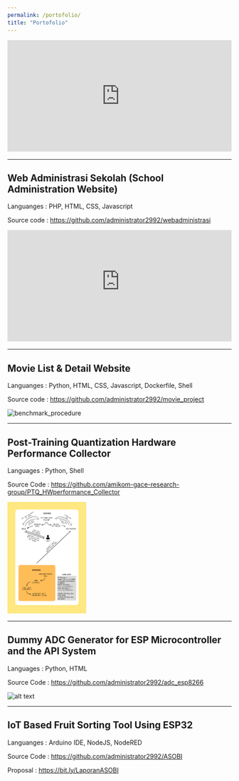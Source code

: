 ```yaml
---
permalink: /portofolio/
title: "Portofolio"
---
```


<iframe src="http://ahmadnabhaan.free.nf" width="100%" height="250" frameborder="no" border="0" marginwidth="0" marginheight="0"></iframe>

---

## Web Administrasi Sekolah (School Administration Website)

Languanges : PHP, HTML, CSS, Javascript

Source code : https://github.com/administrator2992/webadministrasi

<iframe src="https://ahmadnabhaan.pythonanywhere.com" width="100%" height="250" frameborder="no" border="0" marginwidth="0" marginheight="0"></iframe>

---

## Movie List & Detail Website

Languanges : Python, HTML, CSS, Javascript, Dockerfile, Shell

Source code : https://github.com/administrator2992/movie_project

![benchmark_procedure](benchmark_procedure.png)

---

## Post-Training Quantization Hardware Performance Collector

Languages : Python, Shell

Source Code : https://github.com/amikom-gace-research-group/PTQ_HWperformance_Collector

<img src="https://raw.githubusercontent.com/administrator2992/adc_esp8266/refs/heads/dev/flowchart.png" height="250"></img>

---

## Dummy ADC Generator for ESP Microcontroller and the API System

Languages : Python, HTML

Source Code : https://github.com/administrator2992/adc_esp8266

![alt text](image.png)

---

## IoT Based Fruit Sorting Tool Using ESP32

Languanges : Arduino IDE, NodeJS, NodeRED

Source Code : https://github.com/administrator2992/ASOBI

Proposal : https://bit.ly/LaporanASOBI